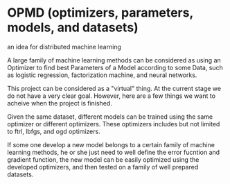 # OPMD (optimizers, parameters, models, and datasets)
an idea for distributed machine learning 

A large family of machine learning methods can be considered as using an Optimizer to find best Parameters of a Model according to some Data, such as logistic regression, factorization machine, and neural networks. 

This project can be considered as a "virtual" thing. At the current stage we do not have a very clear goal. However, here are a few things we want to acheive when the project is finished.

Given the same dataset, different models can be trained using the same optimizer or different optimizers. These optimizers includes but not limited to ftrl, lbfgs, and ogd optimizers.


If some one develop a new model belongs to a certain family of machine learning methods, he or she just need to well define the error fucntion and gradient function, the new model can be easily optimized using the developed optimizers, and then tested on a family of well prepared datasets.



